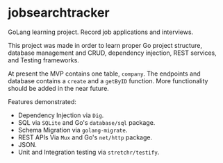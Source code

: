 # jobsearchtracker

GoLang learning project. Record job applications and interviews.

This project was made in order to learn proper Go project structure, database management and CRUD, dependency injection, REST services, and Testing frameworks.

At present the MVP contains one table, `company`. The endpoints and database contains a `create` and a `getByID` function. More functionality should be added in the near future.

Features demonstrated:
- Dependency Injection via `Dig`.
- SQL via `SQLite` and Go's `database/sql` package.
- Schema Migration via `golang-migrate`.
- REST APIs Via `Mux` and Go's `net/http` package.
- JSON.
- Unit and Integration testing via `stretchr/testify`.
